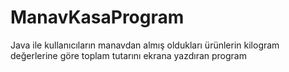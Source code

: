 # ManavKasaProgram
Java ile kullanıcıların manavdan almış oldukları ürünlerin kilogram değerlerine göre toplam tutarını ekrana yazdıran program
